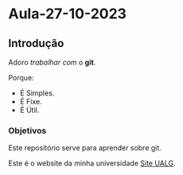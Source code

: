 # Aula-27-10-2023

## Introdução 

Adoro *trabalhar* _com_ o **git**.

Porque:
 - É Simples.
 - É Fixe.
 - É Útil.

### Objetivos

Este repositório serve para aprender sobre git.

Este é o website da minha universidade [Site UALG](https://www.ualg.pt/).